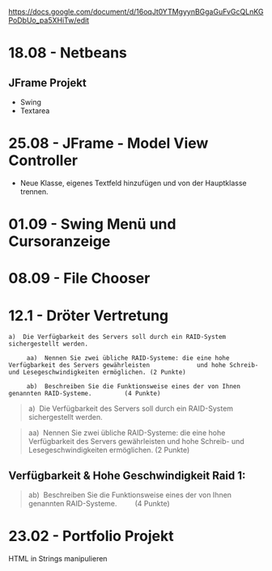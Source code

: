 https://docs.google.com/document/d/16oqJt0YTMgyynBGgaGuFvGcQLnKGPoDbUo_pa5XHiTw/edit
# 18.08 - Netbeans

## JFrame Projekt

- Swing
- Textarea

# 25.08 - JFrame - Model View Controller
- Neue Klasse, eigenes Textfeld hinzufügen und von der Hauptklasse trennen.


# 01.09 - Swing Menü und Cursoranzeige

# 08.09 - File Chooser

# 12.1 - Dröter Vertretung

```
a)  Die Verfügbarkeit des Servers soll durch ein RAID-System sichergestellt werden.

     aa)  Nennen Sie zwei übliche RAID-Systeme: die eine hohe Verfügbarkeit des Servers gewährleisten             und hohe Schreib- und Lesegeschwindigkeiten ermöglichen. (2 Punkte)

     ab)  Beschreiben Sie die Funktionsweise eines der von Ihnen genannten RAID-Systeme.         (4 Punkte)
```

>a)  Die Verfügbarkeit des Servers soll durch ein RAID-System sichergestellt werden.

>aa)  Nennen Sie zwei übliche RAID-Systeme: die eine hohe Verfügbarkeit des Servers gewährleisten und hohe Schreib- und Lesegeschwindigkeiten ermöglichen. (2 Punkte)

Verfügbarkeit & Hohe Geschwindigkeit
Raid 1: 
- 

>ab)  Beschreiben Sie die Funktionsweise eines der von Ihnen genannten RAID-Systeme.         (4 Punkte)

# 23.02 - Portfolio Projekt

HTML in Strings manipulieren